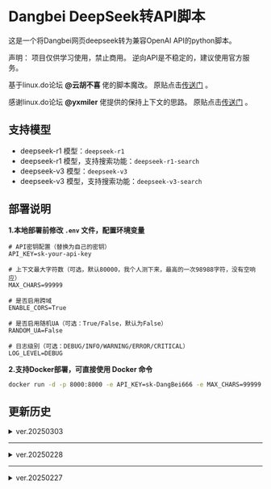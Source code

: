# Dangbei DeepSeek转API脚本

这是一个将Dangbei网页deepseek转为兼容OpenAI API的python脚本。

声明：
项目仅供学习使用，禁止商用。
逆向API是不稳定的，建议使用官方服务。

基于linux.do论坛 **@云胡不喜** 佬的脚本魔改。
原贴点击[传送门](https://linux.do/t/topic/444507) 。

感谢linux.do论坛 **@yxmiler** 佬提供的保持上下文的思路。
原贴点击[传送门](https://linux.do/t/topic/457926/15?u=jiongjiong_jojo) 。

## 支持模型

- deepseek-r1 模型：`deepseek-r1`
- deepseek-r1 模型，支持搜索功能：`deepseek-r1-search`
- deepseek-v3 模型：`deepseek-v3`
- deepseek-v3 模型，支持搜索功能：`deepseek-v3-search`

## 部署说明

**1.本地部署前修改 `.env` 文件，配置环境变量**

```plaintext
# API密钥配置（替换为自己的密钥）
API_KEY=sk-your-api-key

# 上下文最大字符数（可选，默认80000，我个人测下来，最高的一次98988字符，没有空响应）
MAX_CHARS=99999

# 是否启用跨域
ENABLE_CORS=True

# 是否启用随机UA（可选：True/False，默认为False）
RANDOM_UA=False

# 日志级别（可选：DEBUG/INFO/WARNING/ERROR/CRITICAL）
LOG_LEVEL=DEBUG
```

**2.支持Docker部署，可直接使用 Docker 命令**

```bash
docker run -d -p 8000:8000 -e API_KEY=sk-DangBei666 -e MAX_CHARS=99999 -e RANDOM_UA=False -eENABLE_CORS=True -e LOG_LEVEL=INFO --name dangbei2api xy2yp/dangbei2api:latest
```

## 更新历史

<details>
<summary> ver.20250303</summary>

---

- **增加随机UA功能**
  - 增加`随机UA功能`，可自行配置是否开启
- **优化代码结构**
  - 优化`代码结构`，更符合 PEP 8 规范
  - 优化`日志输出`
  - 关闭`httpx`和`httpcore`的日志输出
  - 删除`无效的包导入`

---

</details>

---

<details>
<summary> ver.20250228</summary>

---

- **优化显示效果**
  - 修改新闻等`card内容`展示方式为表格
- **优化上下文管理**
  - 支持`主动截断`上下文
  - 仅处理user和assistant的内容，保留其他内容，可通过变量配置

---

</details>

---

<details>
<summary> ver.20250227</summary>

---

- **优化联网搜索**
  - deepseek-r1 模型：`deepseek-r1`
  - deepseek-r1 模型，支持搜索功能：`deepseek-r1-search`
  - deepseek-v3 模型：`deepseek-v3`
  - deepseek-v3 模型，支持搜索功能：`deepseek-v3-search`
- **新增功能**
  - 添加`CORS配置`开关
- **功能调整**
  - 移除主动发送`清除上下文`内容的功能
  - 更新`requirements`文件
- **功能调整**
  - 修复`上下文关联失败`问题
  - 修复`签名验证失败`问题
  - 修复`新闻或带 URL 的内容无法解析`问题
  - 将日志长内容换行输出`修改为单行输出`

---

</details>
